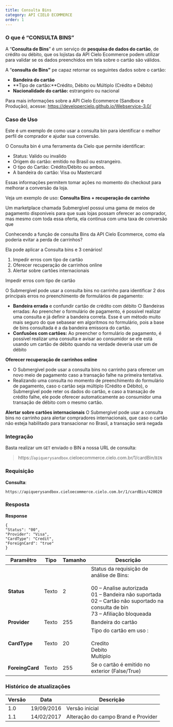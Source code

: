 ```yaml
---
title: Consulta Bins
category: API CIELO ECOMMERCE
order: 1
---
```



### **O que é “CONSULTA BINS”**

A “**Consulta de Bins**”  é um serviço de **pesquisa de dados do cartão**, de crédito ou débito, que os lojistas da API Cielo Ecommerce podem utilizar para validar se os dados preenchidos em tela sobre o cartão são válidos.

A “**consulta de Bins”** pe capaz retornar os seguintes dados sobre o cartão:

* **Bandeira do cartão**
* **Tipo de cartão:**Crédito, Débito ou Múltiplo (Crédito e Débito)
* **Nacionalidade do cartão:** estrangeiro ou nacional

Para mais informações sobre a API Cielo Ecommerce (Sandbox e Produção), acesse: <https://developercielo.github.io/Webservice-3.0/>



### Caso de Uso

Este é um exemplo de como usar a consulta bin para identificar o melhor perfil de comprador e ajudar sua conversão.

O Consulta bin é uma ferramenta da Cielo que permite identificar:

* Status: Valido ou invalido
* Origem do cartão: emitido no Brasil ou estrangeiro.
* O tipo do Cartão: Crédito/Débito ou ambos.
* A bandeira do cartão: Visa ou Mastercard

Essas informações permitem tomar ações no momento do checkout para melhorar a conversão da loja.

Veja um exemplo de uso: **Consulta Bins + recuperação de carrinho**

Um marketplace chamada Submergível possui uma gama de meios de pagamento disponíveis para que suas lojas possam oferecer ao comprador, mas mesmo com toda essa oferta, ela continua com uma taxa de conversão que 

Conhecendo a função de consulta Bins da API Cielo Ecommerce, como ela poderia evitar a perda de carrinhos?

Ela pode aplicar a Consulta bins e 3 cenários!

1. Impedir erros com tipo de cartão
2. Oferecer recuperação de carrinhos online
3. Alertar sobre cartões internacionais

Impedir erros com tipo de cartão

O Submergível pode usar a consulta bins no carrinho para identificar 2 dos principais erros no preenchimento de formulários de pagamento: 

* **Bandeira errada** e confundir cartão de crédito com débito ○ Bandeiras erradas: Ao preencher o formulário de pagamento, é possível realizar uma consulta e já definir a bandeira correta. Esse é um método muito mais seguro do que sebasear em algoritmos no formulário, pois a base de bins consultada é a da bandeira emissora do cartão.
* **Confusões com cartões:** Ao preencher o formulário de pagamento, é possível realizar uma consulta e avisar ao consumidor se ele está usando um cartão de  débito quando na verdade deveria usar um  de débito

**Oferecer recuperação de carrinhos online**
* O Submergível pode usar a consulta bins no carrinho para oferecer um novo meio de pagamento caso a transação falhe na primeira tentativa.
* Realizando uma consulta no momento de preenchimento do formulário de pagamento, caso o cartão seja múltiplo (Crédito e Débito), o Submergível pode reter os dados do cartão, e caso a transação de crédito falhe, ele pode oferecer automaticamente ao consumidor uma transação de débito com o mesmo cartão.

**Alertar sobre cartões internacionais**
O Submergível pode usar a consulta bins no carrinho para alertar compradores internacionais, que caso o cartão não esteja habilitado para transacionar no Brasil, a transação será negada


### Integração


Basta realizar um `GET` enviado o BIN a nossa URL de consulta:

> https://`apiquerysandbox`.cieloecommerce.cielo.com.br/1/cardBin/`BIN`



### Requisição
**Consulta**:

```
https://apiquerysandbox.cieloecommerce.cielo.com.br/1/cardBin/420020
```

### Resposta
**Response**

```
{
"Status": "00",
"Provider": "Visa",
"CardType": "Credit",
"ForeignCard": "true"
}
```

| Paramêtro       | Tipo  | Tamanho | Descrição                                                                                                                                                                                  |
|-----------------|-------|---------|--------------------------------------------------------------------------------------------------------------------------------------------------------------------------------------------|
| **Status**      | Texto | 2       | Status da requisição de análise de Bins: <br><br> 00 – Analise autorizada <br> 01 – Bandeira não suportada <br> 02 – Cartão não suportado na consulta de bin <br> 73 – Afiliação bloqueada |
| **Provider**    | Texto | 255     | Bandeira do cartão                                                                                                                                                                         |
| **CardType**    | Texto | 20      | Tipo do cartão em uso : <br><br> Credito <br> Debito <br>Multiplo                                                                                                                          |
| **ForeingCard** | Texto | 255     | Se o cartão é emitido no exterior (False/True)                                                                                                                                             |


### Histórico de atualizações

| Versão | Data       | Descrição                           |
|--------|------------|-------------------------------------|
| 1.0    | 19/09/2016 | Versão inicial                      |
| 1.1    | 14/02/2017 | Alteração do campo Brand e Provider |










